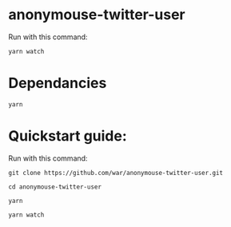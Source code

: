 # anonymouse-twitter-user

Run with this command:
```
yarn watch
```

# Dependancies

```
yarn
```

# Quickstart guide:

Run with this command:
```
git clone https://github.com/war/anonymouse-twitter-user.git

cd anonymouse-twitter-user

yarn

yarn watch
```
